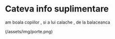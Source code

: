 # Cateva info suplimentare 

am boala copiilor , si a lui calache , de la balaceanca 

(/assets/img/porte.png)
